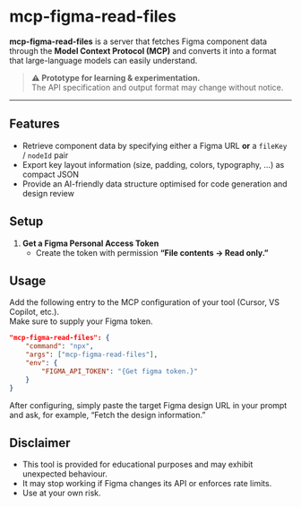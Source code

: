 # mcp-figma-read-files

**mcp-figma-read-files** is a server that fetches Figma component data through the **Model Context Protocol (MCP)** and converts it into a format that large-language models can easily understand.

> **⚠️ Prototype for learning & experimentation.**  
> The API specification and output format may change without notice.

---

## Features

- Retrieve component data by specifying either a Figma URL **or** a `fileKey` / `nodeId` pair  
- Export key layout information (size, padding, colors, typography, …) as compact JSON  
- Provide an AI-friendly data structure optimised for code generation and design review  

## Setup

1. **Get a Figma Personal Access Token**  
   - Create the token with permission **“File contents → Read only.”**

## Usage

Add the following entry to the MCP configuration of your tool (Cursor, VS Copilot, etc.).  
Make sure to supply your Figma token.

```json
"mcp-figma-read-files": {
    "command": "npx",
    "args": ["mcp-figma-read-files"],
    "env": {
        "FIGMA_API_TOKEN": "{Get figma token.}"
    }
}
```

After configuring, simply paste the target Figma design URL in your prompt and ask, for example, “Fetch the design information.”

## Disclaimer

* This tool is provided for educational purposes and may exhibit unexpected behaviour.
* It may stop working if Figma changes its API or enforces rate limits.
* Use at your own risk.